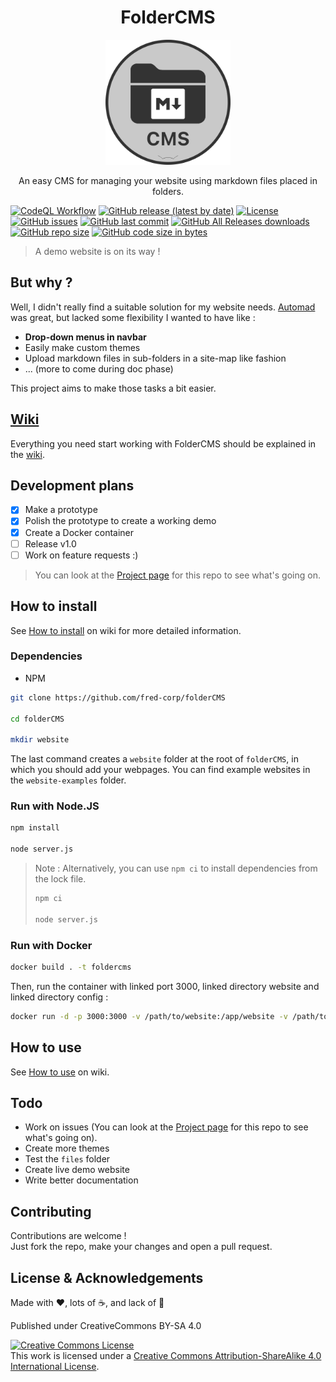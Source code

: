 <h1 align="center">FolderCMS</h1>

<p align="center">
	<img width="200" height="200" margin-right="100%" src="https://raw.githubusercontent.com/fred-corp/folderCMS/main/website-examples/Demo/images/favicon.ico">
</p>

<p align="center">An easy CMS for managing your website using markdown files placed in folders.</p>
<p align="center">

[![CodeQL Workflow](https://github.com/fred-corp/folderCMS/actions/workflows/codeql.yml/badge.svg)](https://github.com/fred-corp/folderCMS/actions/workflows/codeql.yml)
[![GitHub release (latest by date)](https://img.shields.io/github/v/release/fred-corp/folderCMS)](https://github.com/fred-corp/folderCMS/releases)
[![License](https://img.shields.io/github/license/fred-corp/folderCMS)](https://github.com/fred-corp/folderCMS/blob/main/LICENCE)
[![GitHub issues](https://img.shields.io/github/issues/fred-corp/folderCMS)](https://github.com/fred-corp/folderCMS/issues)
[![GitHub last commit](https://img.shields.io/github/last-commit/fred-corp/folderCMS)](https://github.com/fred-corp/folderCMS/commits/main)
[![GitHub All Releases downloads](https://img.shields.io/github/downloads/fred-corp/folderCMS/total)](https://github.com/fred-corp/folderCMS/releases)
[![GitHub repo size](https://img.shields.io/github/repo-size/fred-corp/folderCMS)](https://github.com/fred-corp/folderCMS)
[![GitHub code size in bytes](https://img.shields.io/github/languages/code-size/fred-corp/folderCMS)](https://github.com/fred-corp/folderCMS)

> A demo website is on its way !

## But why ?

Well, I didn't really find a suitable solution for my website needs. [Automad](https://automad.org) was great, but lacked some flexibility I wanted to have like :

* **Drop-down menus in navbar**  
* Easily make custom themes  
* Upload markdown files in sub-folders in a site-map like fashion
* ... (more to come during doc phase)

This project aims to make those tasks a bit easier.

## [Wiki](https://github.com/fred-corp/folderCMS/wiki)

Everything you need start working with FolderCMS should be explained in the [wiki](https://github.com/fred-corp/folderCMS/wiki).

## Development plans

* [x] Make a prototype
* [x] Polish the prototype to create a working demo
* [x] Create a Docker container
* [ ] Release v1.0
* [ ] Work on feature requests :)

> You can look at the [Project page](https://github.com/users/fred-corp/projects/1/views/4) for this repo to see what's going on.

## How to install

See [How to install](https://github.com/fred-corp/folderCMS/wiki/How-to-install) on wiki for more detailed information.

### Dependencies

* NPM

``` zsh
git clone https://github.com/fred-corp/folderCMS

cd folderCMS

mkdir website
```

The last command creates a `website` folder at the root of `folderCMS`, in which you should add your webpages. You can find example websites in the `website-examples` folder.

### Run with Node.JS

``` zsh
npm install

node server.js
```

> Note : Alternatively, you can use ```npm ci``` to install dependencies from the lock file.
>
> ``` zsh
> npm ci
>
> node server.js
> ```

### Run with Docker

``` zsh
docker build . -t foldercms
```

Then, run the container with linked port 3000, linked directory website and linked directory config :

``` zsh
docker run -d -p 3000:3000 -v /path/to/website:/app/website -v /path/to/config:/app/config --name FolderCMS-site foldercms
```

## How to use

See [How to use](https://github.com/fred-corp/folderCMS/wiki/How-to-use) on wiki.

## Todo

* Work on issues (You can look at the [Project page](https://github.com/users/fred-corp/projects/1/views/4) for this repo to see what's going on).  
* Create more themes
* Test the ```files``` folder
* Create live demo website  
* Write better documentation  

## Contributing

Contributions are welcome !  
Just fork the repo, make your changes and open a pull request.

## License & Acknowledgements

Made with ❤️, lots of ☕️, and lack of 🛌

Published under CreativeCommons BY-SA 4.0

[![Creative Commons License](https://i.creativecommons.org/l/by-sa/4.0/88x31.png)](http://creativecommons.org/licenses/by-sa/4.0/)  
This work is licensed under a [Creative Commons Attribution-ShareAlike 4.0 International License](https://creativecommons.org/licenses/by-sa/4.0/).
